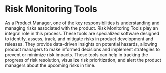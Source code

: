 # Risk Monitoring Tools 

As a Product Manager, one of the key responsibilities is understanding and managing risks associated with the product. Risk Monitoring Tools play an integral role in this process. These tools are specialized software designed to identify, assess, track, and mitigate risks in product development and releases. They provide data-driven insights on potential hazards, allowing product managers to make informed decisions and implement strategies to prevent or minimize risk impacts. These tools can help in tracking the progress of risk resolution, visualize risk prioritization, and alert the product managers about the upcoming risks in time.